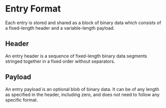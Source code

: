 # Entry Format
Each entry is stored and shared as a block of binary data which consists of a fixed-length header and a variable-length payload.
## Header
An entry header is a sequence of fixed-length binary data segments stringed together in a fixed order without separators.
## Payload
An entry payload is an optional blob of binary data. It can be of any length as specified in the header, including zero, and does not need to follow any specific format.